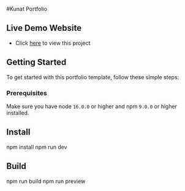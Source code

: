 #Kunat Portfolio
## Live Demo Website

- Click [here](https://kunat-portfolio.vercel.app/) to view this project

## Getting Started

To get started with this portfolio template, follow these simple steps:

### Prerequisites

Make sure you have node `16.0.0` or higher and npm `9.0.0` or higher installed.

## Install
npm install
npm run dev

## Build
npm run build
npm run preview
